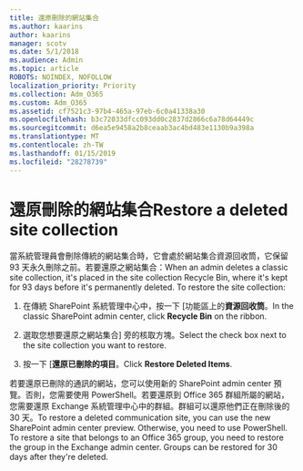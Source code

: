 ```yaml
---
title: 還原刪除的網站集合
ms.author: kaarins
author: kaarins
manager: scotv
ms.date: 5/1/2018
ms.audience: Admin
ms.topic: article
ROBOTS: NOINDEX, NOFOLLOW
localization_priority: Priority
ms.collection: Adm_O365
ms.custom: Adm_O365
ms.assetid: cf7521c3-97b4-465a-97eb-6c0a41338a30
ms.openlocfilehash: b3c72033dfcc093dd0c2837d2866c6a78d64449c
ms.sourcegitcommit: d6ea5e9458a2b8ceaab3ac4bd483e1130b9a398a
ms.translationtype: MT
ms.contentlocale: zh-TW
ms.lasthandoff: 01/15/2019
ms.locfileid: "28278739"
---
```

# <a name="restore-a-deleted-site-collection"></a><span data-ttu-id="684c1-102">還原刪除的網站集合</span><span class="sxs-lookup"><span data-stu-id="684c1-102">Restore a deleted site collection</span></span>

<span data-ttu-id="684c1-p101">當系統管理員會刪除傳統的網站集合時，它會處於網站集合資源回收筒，它保留 93 天永久刪除之前。若要還原之網站集合：</span><span class="sxs-lookup"><span data-stu-id="684c1-p101">When an admin deletes a classic site collection, it's placed in the site collection Recycle Bin, where it's kept for 93 days before it's permanently deleted. To restore the site collection:</span></span>
  
1. <span data-ttu-id="684c1-105">在傳統 SharePoint 系統管理中心中，按一下 [功能區上的**資源回收筒**。</span><span class="sxs-lookup"><span data-stu-id="684c1-105">In the classic SharePoint admin center, click **Recycle Bin** on the ribbon.</span></span> 
    
2. <span data-ttu-id="684c1-106">選取您想要還原之網站集合] 旁的核取方塊。</span><span class="sxs-lookup"><span data-stu-id="684c1-106">Select the check box next to the site collection you want to restore.</span></span>
    
3. <span data-ttu-id="684c1-107">按一下 [**還原已刪除的項目**。</span><span class="sxs-lookup"><span data-stu-id="684c1-107">Click **Restore Deleted Items**.</span></span>
    
<span data-ttu-id="684c1-p102">若要還原已刪除的通訊的網站，您可以使用新的 SharePoint admin center 預覽。否則，您需要使用 PowerShell。若要還原到 Office 365 群組所屬的網站，您需要還原 Exchange 系統管理中心中的群組。群組可以還原他們正在刪除後的 30 天。</span><span class="sxs-lookup"><span data-stu-id="684c1-p102">To restore a deleted communication site, you can use the new SharePoint admin center preview. Otherwise, you need to use PowerShell. To restore a site that belongs to an Office 365 group, you need to restore the group in the Exchange admin center. Groups can be restored for 30 days after they're deleted.</span></span>
  

